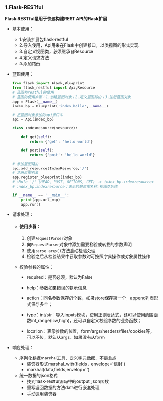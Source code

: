 ### 1.Flask-RESTful

**Flask-RESTful是用于快速构建REST API的Flask扩展**

* 基本使用：
  * 1.安装扩展包flask-restful
  * 2.导入使用，Api用来在Flask中创建接口，以类视图的形式实现
  * 3.自定义视图类，必须继承自Resource
  * 4.定义请求方法
  * 5.添加路由



* 蓝图使用：

  ~~~python
  from flask import Flask,Blueprint
  from flask_restful import Api,Resource
  # 蓝图和restful的使用
  # 蓝图的使用步骤：1.创建蓝图对象；2.定义蓝图路由；3.注册蓝图对象
  app = Flask(__name__)
  index_bp = Blueprint('index_hello',__name__)
  
  # 把蓝图对象添加的api接口中
  api = Api(index_bp)
  
  class IndexResource(Resource):
  
      def get(self):
          return {'get': 'hello world'}
  
      def post(self):
          return {'post': 'hello world'}
  
  # 添加蓝图路由
  api.add_resource(IndexResource,'/')
  # 注册蓝图对象
  app.register_blueprint(index_bp)
  # <Rule '/' (HEAD, POST, OPTIONS, GET) -> index_bp.indexresource>
  # index_bp.indexresource；表示的是蓝图名称.视图类名称
  
  if __name__ == '__main__':
      print(app.url_map)
      app.run()
  
  ~~~

  

* 请求处理：

  * #### 使用步骤：

    1. 创建`RequestParser`对象
    2. 向`RequestParser`对象中添加需要检验或转换的参数声明
    3. 使用`parse_args()`方法启动检验处理
    4. 检验之后从检验结果中获取参数时可按照字典操作或对象属性操作

  * 校验参数的属性：

    * required：是否必须，默认为False
    * help：参数如果错误的提示信息
    * action：同名参数保存的个数，如果store保存第一个，append列表形式保存多个；

    * type：int/str；导入inputs模块，使用正则表达式，还可以使用范围函数int_range(low,high)，还可以自定义校验参数的业务函数；
    * location：表示参数的位置，form/args/headers/files/cookies等，可以不传，默认从args、如果没有从form

  

* 响应处理：
  * 序列化数据marshal工具，定义字典数据，不是重点
    * 装饰器形式marshal_with(fields，envelope='信封')
    * marshal(data,fields,envelop='')
  * 统一数据的json格式
    * 找到flask-restful源码中的output_json函数
    * 重写返回数据的方法data进行嵌套处理
    * 手动调用装饰器



